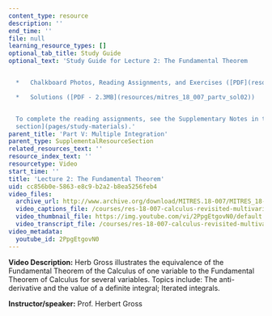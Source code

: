 ```yaml
---
content_type: resource
description: ''
end_time: ''
file: null
learning_resource_types: []
optional_tab_title: Study Guide
optional_text: 'Study Guide for Lecture 2: The Fundamental Theorem


  *   Chalkboard Photos, Reading Assignments, and Exercises ([PDF](resources/mitres_18_007_partv_lec02))

  *   Solutions ([PDF - 2.3MB](resources/mitres_18_007_partv_sol02))


  To complete the reading assignments, see the Supplementary Notes in the [Study Materials
  section](pages/study-materials).'
parent_title: 'Part V: Multiple Integration'
parent_type: SupplementalResourceSection
related_resources_text: ''
resource_index_text: ''
resourcetype: Video
start_time: ''
title: 'Lecture 2: The Fundamental Theorem'
uid: cc856b0e-5863-e8c9-b2a2-b8ea5256feb4
video_files:
  archive_url: http://www.archive.org/download/MITRES.18-007/MITRES_18-007_Part5_lec2_300k.mp4
  video_captions_file: /courses/res-18-007-calculus-revisited-multivariable-calculus-fall-2011/2b447cc4dc2751a29172c17eef37c23d_2PpgEtgovN0.vtt
  video_thumbnail_file: https://img.youtube.com/vi/2PpgEtgovN0/default.jpg
  video_transcript_file: /courses/res-18-007-calculus-revisited-multivariable-calculus-fall-2011/f554942ae380d3d1d5a9e6ceafdf364f_2PpgEtgovN0.pdf
video_metadata:
  youtube_id: 2PpgEtgovN0
---
```


**Video Description:** Herb Gross illustrates the equivalence of the Fundamental Theorem of the Calculus of one variable to the Fundamental Theorem of Calculus for several variables. Topics include: The anti-derivative and the value of a definite integral; Iterated integrals.

**Instructor/speaker:** Prof. Herbert Gross